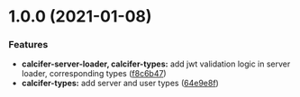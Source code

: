 # 1.0.0 (2021-01-08)

### Features

* **calcifer-server-loader, calcifer-types:** add jwt validation logic in server loader, corresponding types ([f8c6b47](https://github.com/alferpal/calcifer/commit/f8c6b476c63575b70b0c5e48a8cd8149f78e3150))
* **calcifer-types:** add server and user types ([64e9e8f](https://github.com/alferpal/calcifer/commit/64e9e8f9bb84d3f200d2d17e06efb4ed40e53d74))
